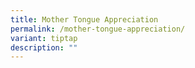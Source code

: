```yaml
---
title: Mother Tongue Appreciation
permalink: /mother-tongue-appreciation/
variant: tiptap
description: ""
---
```


